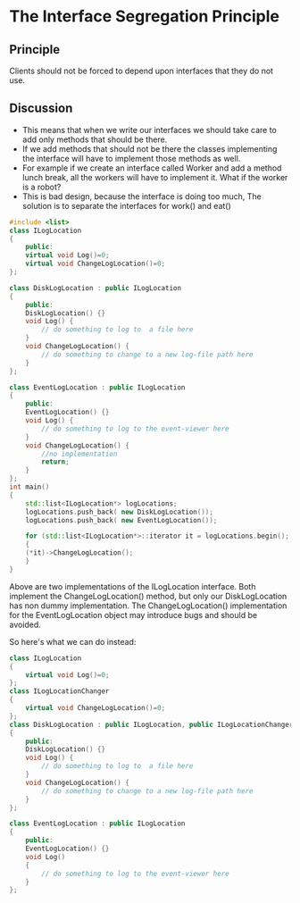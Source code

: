 # The Interface Segregation Principle #

## Principle ##

Clients should not be forced to depend upon interfaces that they do not use.

## Discussion ##

+ This means that when we write our interfaces we should take care to add only methods that should be there.
+ If we add methods that should not be there the classes implementing the interface will have to implement those methods as well.
+ For example if we create an interface called Worker and add a method lunch break, all the workers will have to implement it. What if the worker is a robot?
+ This is bad design, because the interface is doing too much, The solution is to separate the interfaces for work() and eat()

```CPP
#include <list>
class ILogLocation
{
    public:
	virtual void Log()=0;
	virtual void ChangeLogLocation()=0;
};

class DiskLogLocation : public ILogLocation
{
    public:
	DiskLogLocation() {}
	void Log() {
	    // do something to log to  a file here
	}
	void ChangeLogLocation() {
	    // do something to change to a new log-file path here
	}
};

class EventLogLocation : public ILogLocation
{
    public:
	EventLogLocation() {}
	void Log() {
	    // do something to log to the event-viewer here
	}
	void ChangeLogLocation() {
	    //no implementation
	    return;
	}
};
int main()
{
    std::list<ILogLocation*> logLocations;
    logLocations.push_back( new DiskLogLocation());
    logLocations.push_back( new EventLogLocation());

    for (std::list<ILogLocation*>::iterator it = logLocations.begin(); it != logLocations.end(); it++)
    {
	(*it)->ChangeLogLocation();
    }
}

```

Above are two implementations of the ILogLocation interface. Both implement the ChangeLogLocation() method, but only our DiskLogLocation has non dummy implementation.  The ChangeLogLocation() implementation for the EventLogLocation object may introduce bugs and should be avoided.

So here's what we can do instead:

```cpp
class ILogLocation
{
    virtual void Log()=0;
};
class ILogLocationChanger
{
    virtual void ChangeLogLocation()=0;
};
class DiskLogLocation : public ILogLocation, public ILogLocationChanger
{
    public:
	DiskLogLocation() {}
	void Log() {
	    // do something to log to  a file here
	}
	void ChangeLogLocation() {
	    // do something to change to a new log-file path here
	}
};

class EventLogLocation : public ILogLocation
{
    public:
	EventLogLocation() {}
	void Log()
	{
	    // do something to log to the event-viewer here
	}
};
```
